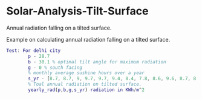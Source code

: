 # Solar-Analysis-Tilt-Surface
Annual radiation falling on a tilted surface.

Example on calculating annual radiation falling on a tilted surface.

```matlab
Test: For delhi city
        p - 28.7
        b - 30.1 % optimal tilt angle for maximum radiation
        g - 0 % south facing 
        % monthly average sushine hours over a year
        s_yr - [8.7, 8.7, 9, 9.7, 9.7, 9.4, 8.4, 7.8, 8.6, 9.6, 8.7, 8.1]
        % Toal annual radiation on tilted surface.
        yearly_rad(p,b,g,s_yr) radiation in KWh/m^2
```

